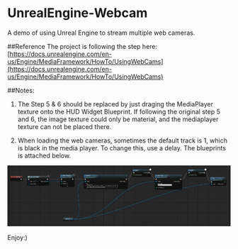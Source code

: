# UnrealEngine-Webcam
A demo of using Unreal Engine to stream multiple web cameras.

##Reference
The project is following the step here: [https://docs.unrealengine.com/en-us/Engine/MediaFramework/HowTo/UsingWebCams](https://docs.unrealengine.com/en-us/Engine/MediaFramework/HowTo/UsingWebCams)

##Notes:
1. The Step 5 & 6 should be replaced by just draging the MediaPlayer texture onto the HUD Widget Blueprint. If following the original step 5 and 6, the image texture could only be material, and the mediaplayer texture can not be placed there.

2. When loading the web cameras, sometimes the default track is 1, which is black in the media player. To change this, use a delay. The blueprints is attached below.

![Blueprint](screen/bp_uewebcam.png)

Enjoy:) 
